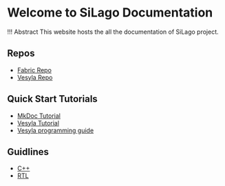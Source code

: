 # Welcome to SiLago Documentation

!!! Abstract
	This website hosts the all the documentation of SiLago project.

## Repos
- [Fabric Repo](https://github.com/silagokth/fabric)
- [Vesyla Repo](https://github.com/silagokth/vesyla)

## Quick Start Tutorials
- [MkDoc Tutorial](Guideline/Mkdocs-tutorial)
- [Vesyla Tutorial](Docs/ToolChain/Vesyla/Tutorial)
- [Vesyla programming guide](Docs/ToolChain/Vesyla/ProgrammingGuide)

## Guidlines
- [C++](Guideline/Style-guide-cpp)
- [RTL](Guideline/Style-guide-rtl)